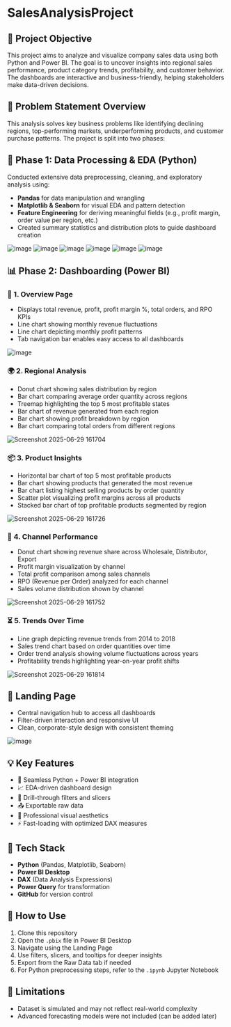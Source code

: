 # SalesAnalysisProject

## 📌 Project Objective

This project aims to analyze and visualize company sales data using both Python and Power BI. The goal is to uncover insights into regional sales performance, product category trends, profitability, and customer behavior. The dashboards are interactive and business-friendly, helping stakeholders make data-driven decisions.

## 🧠 Problem Statement Overview

This analysis solves key business problems like identifying declining regions, top-performing markets, underperforming products, and customer purchase patterns. The project is split into two phases:

## 🐍 Phase 1: Data Processing & EDA (Python)

Conducted extensive data preprocessing, cleaning, and exploratory analysis using:

* **Pandas** for data manipulation and wrangling
* **Matplotlib & Seaborn** for visual EDA and pattern detection
* **Feature Engineering** for deriving meaningful fields (e.g., profit margin, order value per region, etc.)
* Created summary statistics and distribution plots to guide dashboard creation

![image](https://github.com/user-attachments/assets/7975af17-e8ae-45ef-94a3-18e842a06047)
![image](https://github.com/user-attachments/assets/f0674815-6442-42a7-b43c-70b53cd7b3b1)
![image](https://github.com/user-attachments/assets/71729e8f-dd9c-48a8-8287-69e4d0b5bd5f)
![image](https://github.com/user-attachments/assets/b0329fe6-da9c-4e25-8098-df8aaa53fa21)
![image](https://github.com/user-attachments/assets/3008c921-80b0-4d55-b6c0-5f2f4c69b43a)
![image](https://github.com/user-attachments/assets/9ba79c7c-6e21-4931-8a3b-7ac8e55139e8)

## 📊 Phase 2: Dashboarding (Power BI)

### 🧭 1. Overview Page
* Displays total revenue, profit, profit margin %, total orders, and RPO KPIs
* Line chart showing monthly revenue fluctuations
* Line chart depicting monthly profit patterns
* Tab navigation bar enables easy access to all dashboards

![image](https://github.com/user-attachments/assets/59a1a549-d8d4-4f9a-b742-ac29a356531e)

### 🌍 2. Regional Analysis
* Donut chart showing sales distribution by region
* Bar chart comparing average order quantity across regions
* Treemap highlighting the top 5 most profitable states
* Bar chart of revenue generated from each region
* Bar chart showing profit breakdown by region
* Bar chart comparing total orders from different regions

![Screenshot 2025-06-29 161704](https://github.com/user-attachments/assets/0ee63af0-615e-4363-8229-19c40244c1da)

### 📦 3. Product Insights
* Horizontal bar chart of top 5 most profitable products
* Bar chart showing products that generated the most revenue
* Bar chart listing highest selling products by order quantity
* Scatter plot visualizing profit margins across all products
* Stacked bar chart of top profitable products segmented by region

![Screenshot 2025-06-29 161726](https://github.com/user-attachments/assets/bf736905-185e-4639-bf7a-788b3908bb4c)

### 🏪 4. Channel Performance
* Donut chart showing revenue share across Wholesale, Distributor, Export
* Profit margin visualization by channel
* Total profit comparison among sales channels
* RPO (Revenue per Order) analyzed for each channel
* Sales volume distribution shown by channel

![Screenshot 2025-06-29 161752](https://github.com/user-attachments/assets/cd179e13-e5c5-4eb9-be14-a00f2b678a6f)

### ⏳ 5. Trends Over Time
* Line graph depicting revenue trends from 2014 to 2018
* Sales trend chart based on order quantities over time
* Order trend analysis showing volume fluctuations across years
* Profitability trends highlighting year-on-year profit shifts

![Screenshot 2025-06-29 161814](https://github.com/user-attachments/assets/8d821df7-47e9-4d4d-ba37-182bbf66aa22)

## 🧭 Landing Page

* Central navigation hub to access all dashboards
* Filter-driven interaction and responsive UI
* Clean, corporate-style design with consistent theming

![image](https://github.com/user-attachments/assets/04aeca5d-890a-4feb-b759-9d186cbace0a)

## 💡 Key Features

* 📌 Seamless Python + Power BI integration
* 📈 EDA-driven dashboard design
* 🔄 Drill-through filters and slicers
* 📤 Exportable raw data
* 🎨 Professional visual aesthetics
* ⚡ Fast-loading with optimized DAX measures

## 🧰 Tech Stack

* **Python** (Pandas, Matplotlib, Seaborn)
* **Power BI Desktop**
* **DAX** (Data Analysis Expressions)
* **Power Query** for transformation
* **GitHub** for version control

## 🔧 How to Use

1. Clone this repository
2. Open the `.pbix` file in Power BI Desktop
3. Navigate using the Landing Page
4. Use filters, slicers, and tooltips for deeper insights
5. Export from the Raw Data tab if needed
6. For Python preprocessing steps, refer to the `.ipynb` Jupyter Notebook

## 🚧 Limitations

* Dataset is simulated and may not reflect real-world complexity
* Advanced forecasting models were not included (can be added later)
